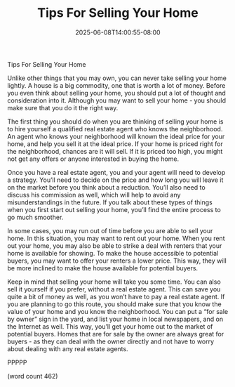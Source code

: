 ﻿---
title: "Tips For Selling Your Home"
date: 2025-06-08T14:00:55-08:00
description: "Real Estate Tips for Web Success"
featured_image: "/images/Real Estate.jpg"
tags: ["Real Estate"]
---

Tips For Selling Your Home

Unlike other things that you may own, you can never take selling your home lightly.  A house is a big commodity, one that is worth a lot of money.  Before you even think about selling your home, you should put a lot of thought and consideration into it.  Although you may want to sell your home - you should make sure that you do it the right way.

The first thing you should do when you are thinking of selling your home is to hire yourself a qualified real estate agent who knows the neighborhood.  An agent who knows your neighborhood will known the ideal price for your home, and help you sell it at the ideal price.  If your home is priced right for the neighborhood, chances are it will sell.  If it is priced too high, you might not get any offers or anyone interested in buying the home.

Once you have a real estate agent, you and your agent will need to develop a strategy.  You’ll need to decide on the price and how long you will leave it on the market before you think about a reduction.  You’ll also need to discuss his commission as well, which will help to avoid any misunderstandings in the future.  If you talk about these types of things when you first start out selling your home, you’ll find the entire process to go much smoother.

In some cases, you may run out of time before you are able to sell your home.  In this situation, you may want to rent out your home.  When you rent out your home, you may also be able to strike a deal with renters that your home is available for showing.  To make the house accessible to potential buyers, you may want to offer your renters a lower price.  This way, they will be more inclined to make the house available for potential buyers.

Keep in mind that selling your home will take you some time. You can also sell it yourself if you prefer, without a real estate agent.  This can save you quite a bit of money as well, as you won’t have to pay a real estate agent.  If you are planning to go this route, you should make sure that you know the value of your home and you know the neighborhood.  You can put a “for sale by owner” sign in the yard, and list your home in local newspapers, and on the Internet as well.  This way, you’ll get your home out to the market of potential buyers.  Homes that are for sale by the owner are always great for buyers - as they can deal with the owner directly and not have to worry about dealing with any real estate agents.

PPPPP

(word count 462)

